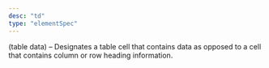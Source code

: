 ```yaml
---
desc: "td"
type: "elementSpec"
---
```


(table data) – Designates a table cell that contains data as opposed to a cell that
contains column or row heading information.